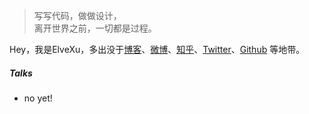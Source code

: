 > 写写代码，做做设计，  
> 离开世界之前，一切都是过程。

Hey，我是ElveXu，多出没于[博客](https://misselvexu.github.io)、[微博](weibo.com/278474444)、[知乎](https://www.zhihu.com/ivetech)、[Twitter](https://twitter.com/ytuaebi/)、[Github](http://github.com/misselvexu) 等地带。


##### Talks

- no yet!
